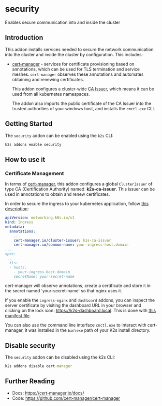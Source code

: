 <!--
SPDX-FileCopyrightText: © 2023 Siemens Healthcare GmbH

SPDX-License-Identifier: MIT
-->

# security

Enables secure communication into and inside the cluster

## Introduction

This addon installs services needed to secure the network communication into the cluster and inside the cluster by configuration. This includes:

- [cert-manager](https://cert-manager.io/) - services for certificate provisioning based on annotations, which can be used for TLS termination and service meshes. `cert-manager` observes these annotations and automates obtaining and renewing certificates.

  This addon configures a cluster-wide [CA Issuer](https://cert-manager.io/docs/configuration/ca/), which means it can be used from all kubernetes namespaces.

  The addon also imports the public certificate of the CA Issuer into the trusted authorities of your windows host, and installs the `cmctl.exe` CLI.

## Getting Started

The `security` addon can be enabled using the `k2s` CLI:

```cmd
k2s addons enable security
```

## How to use it

### Certificate Management

In terms of [cert-manager](https://cert-manager.io/docs/), this addon configures a global `ClusterIssuer` of type CA (Certification Authority) named: **k2s-ca-issuer**. This issuer can be used in annotations to obtain and renew certificates.

In order to secure the ingress to your kubernetes application, follow [this description](https://cert-manager.io/docs/usage/ingress/#how-it-works):

```yaml
apiVersion: networking.k8s.io/v1
kind: Ingress
metadata:
  annotations:
    ...
    cert-manager.io/cluster-issuer: k2s-ca-issuer
    cert-manager.io/common-name: your-ingress-host.domain
...
spec:
...
  tls:
  - hosts:
    - your-ingress-host.domain
    secretName: your-secret-name
```

cert-manager will observe annotations, create a certificate and store it in the secret named 'your-secret-name' so that nginx uses it.

If you enable the `ingress-nginx` and `dashboard` addons, you can inspect the
server certificate by visiting the dashboard URL in your browser and clicking on the lock icon: <https://k2s-dashboard.local>. This is done with [this manifest file](../dashboard/manifests/dashboard-nginx-ingress.yaml).

You can also use the command line interface `cmctl.exe` to interact with cert-manager, it was installed in the `bin\exe` path of your K2s install directory.

## Disable security

The `security` addon can be disabled using the k2s CLI:

```cmd
k2s addons disable cert-manager
```

## Further Reading

- Docs: <https://cert-manager.io/docs/>
- Code: <https://github.com/cert-manager/cert-manager>
